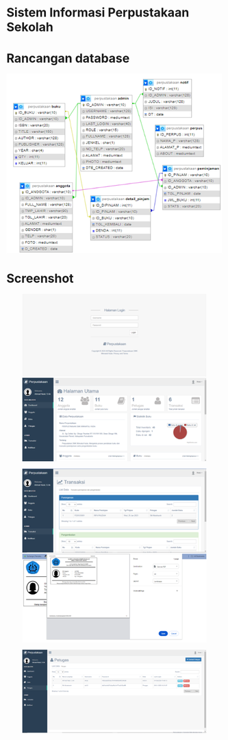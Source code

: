 # Sistem Informasi Perpustakaan Sekolah 

# Rancangan database
<p align="center">
  <img src="https://github.com/ibnufikifauzi/Perpustakaan-Sekolah-Minnatul-Huda/blob/main/assets/database.png"/><br>
</p>

# Screenshot
<p align="center">
  <img src="https://github.com/ibnufikifauzi/Perpustakaan-Sekolah-Minnatul-Huda/blob/main/assets/ss1.png" width="430" />
  <img src="https://github.com/ibnufikifauzi/Perpustakaan-Sekolah-Minnatul-Huda/blob/main/assets/ss2.png" width="430" />
</p>
<p align="center">
  <img src="https://github.com/ibnufikifauzi/Perpustakaan-Sekolah-Minnatul-Huda/blob/main/assets/ss3.png" width="430" />
  <img src="https://github.com/ibnufikifauzi/Perpustakaan-Sekolah-Minnatul-Huda/blob/main/assets/ss4.png" width="430" />
</p>
<p align="center">
  <img src="https://github.com/ibnufikifauzi/Perpustakaan-Sekolah-Minnatul-Huda/blob/main/assets/ss5.png" width="430" />
</p>
